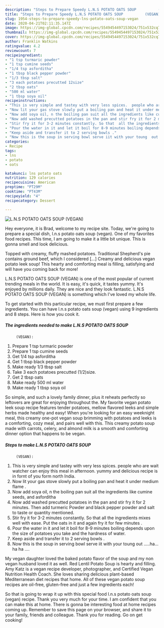 ```yaml
---
description: "Steps to Prepare Speedy L.N.S POTATO OATS SOUP          (VEGAN)"
title: "Steps to Prepare Speedy L.N.S POTATO OATS SOUP          (VEGAN)"
slug: 1954-steps-to-prepare-speedy-lns-potato-oats-soup-vegan
date: 2020-04-21T02:11:35.147Z
image: https://img-global.cpcdn.com/recipes/5549454497153024/751x532cq70/lns-potato-oats-soup-vegan-recipe-main-photo.jpg
thumbnail: https://img-global.cpcdn.com/recipes/5549454497153024/751x532cq70/lns-potato-oats-soup-vegan-recipe-main-photo.jpg
cover: https://img-global.cpcdn.com/recipes/5549454497153024/751x532cq70/lns-potato-oats-soup-vegan-recipe-main-photo.jpg
author: Franklin Watkins
ratingvalue: 4.2
reviewcount: 7
recipeingredient:
- "1 tsp turmaric powder"
- "1 tsp cumine seeds"
- "1/4 tsp asforditha"
- "1 tbsp black pepper powder"
- "1/3 tbsp salt"
- "3 each potatoes precutted 12size"
- "2 tbsp oats"
- "500 ml water"
- "1 tbsp soya oil"
recipeinstructions:
- "This is very simple and tastey with very less spices.  people who are wait watcher can enjoy this meal in afternoon. yummy and delicious  recipe is in fornt of you form north India."
- "Now lit your gas stove slowly put a boiling pan and heat it under medium flame ."
- "Now add soya oil, n the boiling pan suit all the ingredients like cumine seeds, and asforditha"
- "Now add washed precutted potatoes in the pan and stir fry it for 2 minutes.  Then add turmeric Powder and black pepper powder and salt to taste or quantity mentioned."
- "Stir fry it for 3-2 minutes constantly. So that  all the ingredients mixes well with ease. Put the oats in it and again fry it for few minutes  ."
- "Pour the water in it and let it boil for 8-9 minutes boiling depends upon the size of potatoes you take and the hardness of water."
- "Keep aside and transfer it to 2 serving bowls ."
- "Now this is the soup in serving bowl serve iit with your toung  out .....ha... ha ha ...."
categories:
- Recipe
tags:
- lns
- potato
- oats

katakunci: lns potato oats 
nutrition: 129 calories
recipecuisine: American
preptime: "PT29M"
cooktime: "PT43M"
recipeyield: "4"
recipecategory: Dessert

---
```



![L.N.S POTATO OATS SOUP
         (VEGAN)](https://img-global.cpcdn.com/recipes/5549454497153024/751x532cq70/lns-potato-oats-soup-vegan-recipe-main-photo.jpg)

Hey everyone, it is Brad, welcome to my recipe site. Today, we're going to prepare a special dish, l.n.s potato oats soup
         (vegan). One of my favorites food recipes. This time, I am going to make it a little bit unique. This is gonna smell and look delicious.

Topped with creamy, fluffy mashed potatoes. Traditional Shepherd&#39;s pie contains ground beef, which I considered […] Creamy and delicious vegan potato leek soup! This hearty and comforting meal is filling, satisfying and will have you coming back for more!

L.N.S POTATO OATS SOUP
         (VEGAN) is one of the most popular of current trending meals in the world. It is easy, it's quick, it tastes yummy. It's enjoyed by millions daily. They are nice and they look fantastic. L.N.S POTATO OATS SOUP
         (VEGAN) is something which I've loved my whole life.


To get started with this particular recipe, we must first prepare a few ingredients. You can have l.n.s potato oats soup
         (vegan) using 9 ingredients and 8 steps. Here is how you cook it.

<!--inarticleads1-->

##### The ingredients needed to make L.N.S POTATO OATS SOUP
         (VEGAN):

1. Prepare 1 tsp turmaric powder
1. Prepare 1 tsp cumine seeds
1. Get 1/4 tsp asforditha
1. Get 1 tbsp black pepper powder
1. Make ready 1/3 tbsp salt
1. Take 3 each potatoes precutted (1/2)size.
1. Get 2 tbsp oats
1. Make ready 500 ml water
1. Make ready 1 tbsp soya oil


So simple, and such a lovely family dinner, plus it reheats perfectly so leftovers are great for enjoying throughout the. My favorite vegan potato leek soup recipe features tender potatoes, mellow flavored leeks and simple herbs made healthy and easy! When you&#39;re looking for an easy weeknight meal, this creamy one-pot vegan soup brimming with potatoes and leeks is a comforting, cozy meal, and pairs well with this. This creamy potato soup made with carrots, celery, and almond milk is a smooth and comforting dinner option that happens to be vegan. 

<!--inarticleads2-->

##### Steps to make L.N.S POTATO OATS SOUP
         (VEGAN):

1. This is very simple and tastey with very less spices.  people who are wait watcher can enjoy this meal in afternoon. yummy and delicious  recipe is in fornt of you form north India.
1. Now lit your gas stove slowly put a boiling pan and heat it under medium flame .
1. Now add soya oil, n the boiling pan suit all the ingredients like cumine seeds, and asforditha
1. Now add washed precutted potatoes in the pan and stir fry it for 2 minutes.  Then add turmeric Powder and black pepper powder and salt to taste or quantity mentioned.
1. Stir fry it for 3-2 minutes constantly. So that  all the ingredients mixes well with ease. Put the oats in it and again fry it for few minutes  .
1. Pour the water in it and let it boil for 8-9 minutes boiling depends upon the size of potatoes you take and the hardness of water.
1. Keep aside and transfer it to 2 serving bowls .
1. Now this is the soup in serving bowl serve iit with your toung  out .....ha... ha ha ....


My vegan daughter loved the baked potato flavor of the soup and my non vegan husband loved it as well. Red Lentil Potato Soup is hearty and filling. Amy Katz is a vegan recipe developer, photographer, and Certified Vegan Nutrition Health Coach. She loves sharing delicious plant-based Mediterranean diet recipes that home. All of these vegan potato soup recipes are oil-free, gluten-free and just a few ingredients each! 

So that is going to wrap it up with this special food l.n.s potato oats soup
         (vegan) recipe. Thank you very much for your time. I am confident that you can make this at home. There is gonna be interesting food at home recipes coming up. Remember to save this page on your browser, and share it to your family, friends and colleague. Thank you for reading. Go on get cooking!
